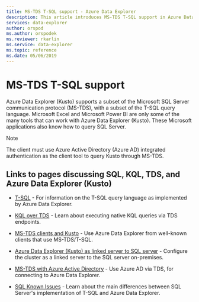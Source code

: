 ```yaml
---
title: MS-TDS T-SQL support - Azure Data Explorer
description: This article introduces MS-TDS T-SQL support in Azure Data Explorer.
services: data-explorer
author: orspod
ms.author: orspodek
ms.reviewer: rkarlin
ms.service: data-explorer
ms.topic: reference
ms.date: 05/06/2019
---
```

# MS-TDS T-SQL support

Azure Data Explorer (Kusto) supports a subset of the Microsoft SQL Server communication protocol (MS-TDS),
with a subset of the T-SQL query language. Microsoft Excel and Microsoft Power BI are only some of the many tools that can work with Azure Data Explorer (Kusto). These Microsoft applications also know how to query SQL Server.

> [!NOTE]
> The client must use Azure Active Directory (Azure AD) integrated authentication as the client tool to query Kusto through MS-TDS.

## Links to pages discussing SQL, KQL, TDS, and Azure Data Explorer (Kusto)


* [T-SQL](./t-sql.md) - For information on the T-SQL query language as implemented by Azure Data Explorer. 

* [KQL over TDS](./tdskql.md) - Learn about executing native KQL queries via TDS endpoints.

* [MS-TDS clients and Kusto](./clients.md) - Use Azure Data Explorer from well-known clients that use MS-TDS/T-SQL.

* [Azure Data Explorer (Kusto) as linked server to SQL server](./linkedserver.md) - Configure the cluster as a linked server to the SQL server on-premises. 

* [MS-TDS with Azure Active Directory](./aad.md) - Use Azure AD via TDS, for connecting to Azure Data Explorer.

* [SQL Known Issues](./sqlknownissues.md) - Learn about the main differences between SQL Server's implementation of T-SQL and Azure Data Explorer.
